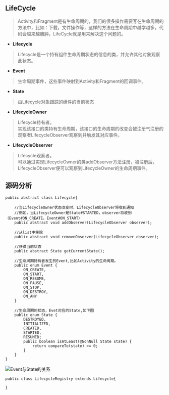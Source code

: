## LifeCycle

> Activity和Fragment是有生命周期的，我们的很多操作需要写在生命周期的方法中，比如：下载，文件操作等，这样的方法在生命周期中越学越多，代码会越来越臃肿。LifeCycle就是用来解决这个问题的。  

+ **Lifecycle**
> Lifecycle是一个持有组件生命周期状态的信息的类，并允许其他对象观察此状态。
+ **Event**
> 生命周期事件，这些事件映射到Activity和Fragment的回调事件。
+ **State**
> 由Lifecycle对象跟踪的组件的当前状态
+ **LifecycleOwner**
> Lifecycle持有者。  
实现该接口的类持有生命周期，该接口的生命周期的改变会被注册气注册的观察者LifecycleObserver观察到并触发其对应事件。
+ **LifecycleObserver**
> Lifecycle观察者。  
可以通过实现LifecycleOwner的类addObserver方法注册，被注册后，LifecycleObserver便可以观察到LifecycleOwner的生命周期事件。




## 源码分析

```
public abstract class Lifecycle{

	//当LifecycleOwner状态改变时，LifecycleObserver将收到通知
	//例如，当LifecycleOwner是State#STARTED，observer将收到（Event#ON_CREATE，Event#ON_START）
	public abstract void addObserver(LifecycleObserver observer);

	//从list中移除
	public abstract void removeObserver(LifecycleObserver observer);

	//获得当前状态
	public abstract State getCurrentState();

	//生命周期持有者发生的Event,比如Activity的生命周期。
	public enum Event {
        ON_CREATE,
        ON_START,
        ON_RESUME,
        ON_PAUSE,
        ON_STOP,
        ON_DESTROY,
        ON_ANY
    }

    //生命周期的状态，Evet对应的State,如下图
    public enum State {
        DESTROYED,
        INITIALIZED,
        CREATED,
        STARTED,
        RESUMED;
        public boolean isAtLeast(@NonNull State state) {
            return compareTo(state) >= 0;
        }
    }
}
```
![Event与State的关系](https://upload-images.jianshu.io/upload_images/11267461-d9551bd201b26354.png?imageMogr2/auto-orient/strip|imageView2/2/w/700/format/webp)



```
public class LifecycleRegistry extends Lifecycle{
	
}
```










